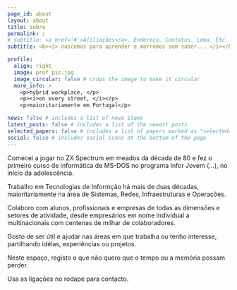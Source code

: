 ```yaml
---
page_id: about
layout: about
title: sobre
permalink: /
# subtitle: <a href='#'>Afiliações</a>. Endereço. Contatos. Lema. Etc.
subtitle: <b><i> nascemos para aprender e morremos sem saber... </i></b>

profile:
  align: right
  image: prof_pic.jpg
  image_circular: false # crops the image to make it circular
  more_info: >
    <p>hybrid workplace, </p>
    <p><i>on every street, </i></p>
    <p>maioritariamente em Portugal</p>

news: false # includes a list of news items
latest_posts: false # includes a list of the newest posts
selected_papers: false # includes a list of papers marked as "selected={true}"
social: false # includes social icons at the bottom of the page
---
```


Comecei a jogar no ZX Spectrum em meados da década de 80 e fez o primeiro curso de informática de MS-DOS no programa Infor Jovem (...), no início da adolescência.  

Trabalho em Tecnologias de Informção há mais de duas décadas, maioritariamente na área de Sistemas, Redes, Infraestruturas e Operações.

Colaboro com alunos, profissionais e empresas de todas as dimensões e setores de atividade, desde empresários em nome individual a multinacionais com centenas de milhar de colaboradores.

Gosto de ser útil e ajudar nas áreas em que trabalha ou tenho interesse, partilhando idéias, experiências ou projetos.

Neste espaço, registo o que não quero que o tempo ou a memória possam perder.

Usa as ligações no rodapé para contacto.
